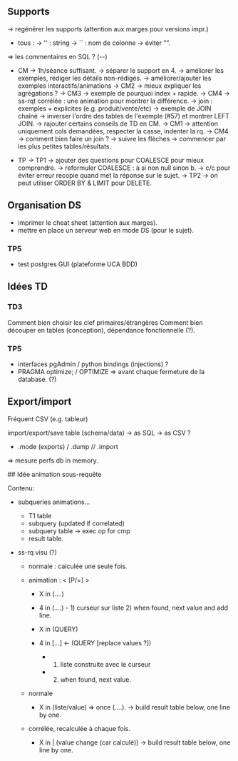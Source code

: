 ## Supports

-> regénérer les supports (attention aux marges pour versions impr.)

- tous :
  -> '' : string
  -> `` : nom de colonne
  -> éviter "".

=> les commentaires en SQL ? (--)

- CM
  -> 1h/séance suffisant.
  -> séparer le support en 4.
  -> améliorer les exemples, rédiger les détails non-rédigés.
  -> améliorer/ajouter les exemples interactifs/animations
    -> CM2
      -> mieux expliquer les agrégations ?
    -> CM3
      -> exemple de pourquoi index + rapide.
    -> CM4
      -> ss-rqt corrélée : une animation pour montrer la différence.
      -> join : exemples + explicites (e.g. produit/vente/etc)
      -> exemple de JOIN chaîné
      -> inverser l'ordre des tables de l'exemple (#57) et montrer LEFT JOIN.
  -> rajouter certains conseils de TD en CM.
    -> CM1
      -> attention uniquement cols demandées, respecter la casse, indenter la rq.
    -> CM4
      -> comment bien faire un join ?
        -> suivre les flèches
        -> commencer par les plus petites tables/résultats.

- TP
  -> TP1
    -> ajouter des questions pour COALESCE pour mieux comprendre.
    -> reformuler COALESCE : a si non null sinon b.
    -> c/c pour éviter erreur recopie quand met la réponse sur le sujet.
  -> TP2
    -> on peut utiliser ORDER BY & LIMIT pour DELETE.

## Organisation DS

- imprimer le cheat sheet (attention aux marges).
- mettre en place un serveur web en mode DS (pour le sujet).

### TP5

- test postgres GUI (plateforme UCA BDD)

## Idées TD

### TD3

Comment bien choisir les clef primaires/étrangères
Comment bien découper en tables (conception), dépendance fonctionnelle (?).

### TP5

- interfaces pgAdmin / python bindings (injections) ?
- PRAGMA optimize;  / OPTIMIZE => avant chaque fermeture de la database. (?)

## Export/import

Fréquent CSV (e.g. tableur)

import/export/save table (schema/data)
  -> as SQL
  -> as CSV
  ?
+ .mode (exports) / .dump  // .import

=> mesure perfs db in memory.

## Idée animation sous-requête

Contenu:
  - subqueries animations...
    - T1 table
    - subquery (updated if correlated)
    - subquery table
    -> exec op for cmp
    - result table.

- ss-rq visu (?)
  - normale : calculée une seule fois.

  - animation : < [P/=] >
    - X in (....)
    - 4 in (....) - 1) curseur sur liste 2) when found, next value and add line.

    - X in (QUERY)
    - 4 in [...] <- (QUERY [replace values ?])
      - 1) liste construite avec le curseur
      - 2) when found, next value.

  - normale
    - X in (liste/value) => once (....). 
      -> build result table below, one line by one.
  - corrélée, recalculée à chaque fois.
    - X in | (value change (car calculé))
      -> build result table below, one line by one.
